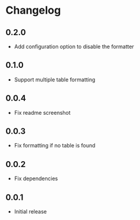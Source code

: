 # Changelog


## 0.2.0

- Add configuration option to disable the formatter

## 0.1.0

- Support multiple table formatting

## 0.0.4

- Fix readme screenshot

## 0.0.3

- Fix formatting if no table is found

## 0.0.2

- Fix dependencies

## 0.0.1

- Initial release
